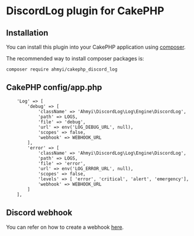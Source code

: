 # DiscordLog plugin for CakePHP

## Installation

You can install this plugin into your CakePHP application using [composer](https://getcomposer.org).

The recommended way to install composer packages is:

```
composer require ahmyi/cakephp_discord_log
```


## CakePHP config/app.php

```
    'Log' => [
        'debug' => [
            'className' => 'Ahmyi\DiscordLog\Log\Engine\DiscordLog',
            'path' => LOGS,
            'file' => 'debug',
            'url' => env('LOG_DEBUG_URL', null),
            'scopes' => false,
            'webhook' => WEBHOOK_URL
        ],
        'error' => [
            'className' => 'Ahmyi\DiscordLog\Log\Engine\DiscordLog',
            'path' => LOGS,
            'file' => 'error',
            'url' => env('LOG_ERROR_URL', null),
            'scopes' => false,
            'levels' => [ 'error', 'critical', 'alert', 'emergency'],
            'webhook' => WEBHOOK_URL
        ]
    ],
```

## Discord webhook

You can refer on how to create a webhook [here](https://support.discordapp.com/hc/en-us/articles/228383668-Intro-to-Webhooks).

